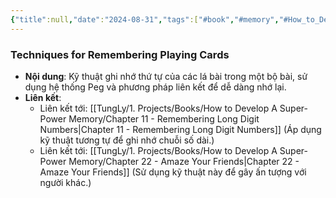 ```yaml
---
{"title":null,"date":"2024-08-31","tags":["#book","#memory","#How_to_Develop_A_Super_Power_Memory"],"Chương":"Chương10","dg-publish":true,"dg-home":false,"permalink":"/tung-ly/1-projects/books/how-to-develop-a-super-power-memory/chapter-10-remembering-playing-cards/","dgPassFrontmatter":true,"noteIcon":"","created":"2024-12-29T15:27:22.681+07:00","updated":"2025-01-01T18:39:16.314+07:00"}
---
```


### Techniques for Remembering Playing Cards

- **Nội dung**: Kỹ thuật ghi nhớ thứ tự của các lá bài trong một bộ bài, sử dụng hệ thống Peg và phương pháp liên kết để dễ dàng nhớ lại.
- **Liên kết**:
    - Liên kết tới: [[TungLy/1. Projects/Books/How to Develop A Super-Power Memory/Chapter 11 - Remembering Long Digit Numbers\|Chapter 11 - Remembering Long Digit Numbers]] (Áp dụng kỹ thuật tương tự để ghi nhớ chuỗi số dài.)
    - Liên kết tới: [[TungLy/1. Projects/Books/How to Develop A Super-Power Memory/Chapter 22 - Amaze Your Friends\|Chapter 22 - Amaze Your Friends]] (Sử dụng kỹ thuật này để gây ấn tượng với người khác.)